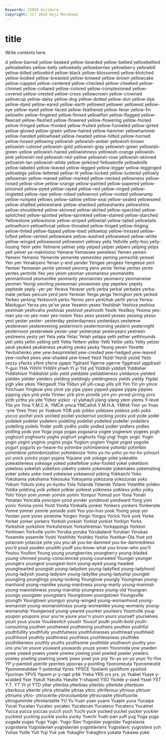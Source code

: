 ```yaml
---
Keywords: 22028 kojimura
Copyright: (C) 2024 Koji Murakami
---
```


# title

Write contents here.



d yellow-barred yellow-beaked yellow-bearded yellow-bellied
yellowbellied yellowbellies yellow-belly yellowbelly yellowberries yellowberry yellowbill yellow-billed yellowbird yellow-black
yellow-blossomed yellow-blotched yellow-bodied yellow-breasted yellow-browed yellow-brown yellowcake yellow-capped yellow-centered yellow-checked
yellow-cheeked yellow-chinned yellow-collared yellow-colored yellow-complexioned yellow-covered yellow-crested yellow-cross yellowcrown yellow-crowned
yellowcup yellow-daisy yellow-dog yellow-dotted yellow-dun yellow-dye yellow-dyed yellow-eared yellow-earth yellowed
yellower yellowest yellow-eye yellow-eyed yellow-faced yellow-feathered yellow-fever yellow-fin yellowfin yellow-fingered
yellow-finned yellowfish yellow-flagged yellow-fleeced yellow-fleshed yellow-flowered yellow-flowering yellow-footed yellow-fringed yellow-fronted
yellow-fruited yellow-funneled yellow-girted yellow-gloved yellow-green yellow-haired yellow-hammer yellowhammer yellow-handed yellowhead
yellow-headed yellow-hilted yellow-horned yellow-hosed yellowing yellowish yellowish-amber yellowish-brown yellowish-colored yellowish-gold
yellowish-gray yellowish-green yellowish-green-yellow yellowish-haired yellowishness yellowish-orange yellowish-pink yellowish-red yellowish-red-yellow yellowish-rose
yellowish-skinned yellowish-tan yellowish-white yellow-jerkined Yellowknife yellowknife yellow-labeled yellow-leaved yellow-legged yellow-legger
yellow-legginged yellowlegs yellow-lettered yellow-lit yellow-locked yellow-lustered yellowly yellowman yellow-maned yellow-marked
yellow-necked yellowness yellow-nosed yellow-olive yellow-orange yellow-painted yellow-papered yellow-pinioned yellow-pyed yellow-rayed
yellow-red yellow-ringed yellow-ringleted yellow-ripe yellow-robed yellowroot yellow-rooted yellowrump yellow-rumped yellows
yellow-sallow yellow-seal yellow-sealed yellowseed yellow-shafted yellowshank yellow-shanked yellowshanks yellowshins yellow-shouldered
yellow-skinned yellow-skirted yellow-speckled yellow-splotched yellow-spotted yellow-sprinkled yellow-stained yellow-starched Yellowstone yellowstone
yellow-striped yellowtail yellow-tailed yellowtails yellowthorn yellowthroat yellow-throated yellow-tinged yellow-tinging yellow-tinted
yellow-tipped yellow-toed yellowtop yellow-tressed yellow-tufted yellow-vented yellowware yellow-washed yellowweed yellow-white
yellow-winged yellowwood yellowwort yellowy yells Yellville yelly-hoo yelly-hooing Yelm yelm
Yelmene yelmer yelp yelped yelper yelpers yelping yelps yelt yelver
ye-makimono Yemane Yemassee yemeless Yemen yemen Yemeni Yemenic Yemenite yemenite
yemenites yeming yemschik yemsel Yen yen Yenakiyero Yenan y-end yender
Yengee yengees Yengeese yeni Yenisei Yeniseian yenite yenned yenning yens
yenta Yentai yentas yente yentes yentnite Yeo yeo yeom yeoman
yeomaness yeomanette yeomanhood yeomanlike yeomanly yeomanries yeomanry yeomanwise yeomen Yeorgi
yeorling yeowoman yeowomen yep yepeleic yepely yephede yeply -yer yer
Yerava Yeraver yerb yerba yerbal yerbales yerba-mate yerbas yercum yerd
yere Yerevan Yerga yerga Yerington yerk yerked Yerkes yerking Yerkovich
yerks Yermo yern yertchuk yerth yerva Yerwa-Maiduguri Yerxa yes ye'se
yese Yesenin yeses Yeshibah Yeshiva yeshiva yeshivah yeshivahs yeshivas yeshivot
yeshivoth Yesilk Yesilkoy Yesima yes-man yes-no yes-noer yes-noism Yeso yeso
yessed yesses yessing yesso yest yester yester- yesterday yesterdayness yesterdays
yestereve yestereven yesterevening yestermorn yestermorning yestern yesternight yesternoon yesterweek yester-year
yesteryear yesteryears yestreen yestreens yesty yet Yeta yeta Yetac Yetah
yetapa yeth yether yethhounds yeti yetis yetlin yetling yett Yetta
Yettem yetter Yetti Yettie yetts Yetty yetzer yeuk yeuked yeukieness
yeuking yeuks yeuky Yeung yeven Yevette Yevtushenko yew yew-besprinkled yew-crested
yew-hedged yew-leaved yew-roofed yews yew-shaded yew-treed Yezd Yezdi Yezidi yezidi
Yezo yezzy yfacks yfere yferre ygapo Ygdrasil Ygerne ygerne Yggdrasil
yggdrasil Y-gun YHA YHVH YHWH yhwh Yi yi Yid yid
Yiddish yiddish Yiddisher Yiddishism Yiddishist yids yield yieldable yieldableness yieldance
yielded yielden yielder yielders yielding yieldingly yieldingness yields yieldy Yigdal
yigh yike yikes Yikirgaulit Yila Yildun yill yill-caup yills yilt
Yim Yin yin yince Yinchuan Yingkow yins yinst yip yipe
yipes yipped yippee yippie yippies yipping yips yird yirds Yirinec
yirk yirm yirmilik yirn yirr yirred yirring yirrs yirth yirths
yis yite Yizkor yizkor -yl ylahayll ylang-ylang ylem ylems Y-level
Ylla ym Yma Y.M.C.A. YMCA ymca YMCathA Y.M.H.A. YMHA Ymir
yn Ynan -yne Ynes Ynez yo Yoakum YOB yob yobbo
yobboes yobbos yobi yobs yocco yochel yock yocked yockel yockernut
yocking yocks yod yode yodel yodeled yodeler yodelers yodeling yodelist
yodelled yodeller yodellers yodelling yodels Yoder yodh yodhs yodle yodled
yodler yodlers yodles yodling yods yoe Yoga yoga yogas yogasana
yogee yogeeism yogees yogh yoghourt yoghourts yoghs yoghurt yoghurts Yogi
yogi Yogic yogic Yogin yogin yogini yoginis yogins yogis Yogism
yogism Yogist yogist yogoite yogurt yogurts yo-heave-ho yohimbe yohimbenine yohimbi
yohimbin yohimbine yohimbinization yohimbinize Yoho yo-ho yoho yo-ho-ho yohourt yoi
yoick yoicks yojan yojana Yojuane yok yokage yoke yokeable yokeableness
yokeage yoked yokefellow yoke-footed yokel yokeldom yokeless yokelish yokelism yokelry
yokels yokemate yokemates yokemating yoker yokes yoke-toed yokewise yokewood yoking
Yokkaichi Yoko Yokohama yokohama Yokosuka Yokoyama yokozuna yokozunas yoks Yokum
Yokuts yoky yo-kyoku Yola Yolanda Yolande Yolane Yolanthe yolden Yoldia
yoldring yolk yolked yolkier yolkiest yolkiness yolkless yolks yolky Yolo
Yolyn yom yomer yomim yomin Yompur Yomud yon Yona Yonah
Yonatan Yoncalla yoncopin yond yonder yondmost yondward Yong yoni yonic
Yonina yonis Yonit Yonita Yonkalla yonker Yonkers yonkers Yonkersite Yonne
yonner yonnie yonside yont Yoo yoo-hoo yook Yoong yoop yor
Yordan yore yores yoretime Yorgen Yorgo Yorgos Yorick York york
Yorke Yorker yorker yorkers Yorkish yorkish Yorkist yorkist Yorklyn Yorks
Yorkshire yorkshire Yorkshireism Yorkshireman Yorksppings Yorkton Yorktown Yorkville yorlin Yoruba
yoruba Yorubaland Yoruban Yorubas Yosemite yosemite Yoshi Yoshihito Yoshiko Yoshio
Yoshkar-Ola Yost yot yotacism yotacize yote you you-all you-be-damned you-be-damnedness
you'd youd youden youdith youff you-know-what you-know-who you'll Youlou Youlton
Young young youngberries youngberry young-bladed young-chinned young-conscienced young-counseled Younger younger
youngers youngest youngest-born young-eyed young-headed younghearted youngish young-ladydom young-ladyfied young-ladyhood
young-ladyish young-ladyism young-ladylike young-ladyship younglet youngling younglings young-looking Younglove youngly
Youngman young-manhood young-manlike young-manliness young-manly young-mannish young-mannishness young-manship youngness young-old
Youngran youngs youngster youngsters Youngstown youngstown Youngsville youngth Youngtown youngun
young-winged young-womanhood young-womanish young-womanishness young-womanlike young-womanly young-womanship Youngwood young-yeared younker
younkers Yountville youp youpon youpons your you're youre your'n yourn
yours yourself yourselves yourt yous youse Youskevitch youstir Yousuf youth
youth-bold youth-consuming youthen youthened youthening youthens youthes youthful youthfullity youthfully
youthfulness youthfulnesses youthhead youthheid youthhood youthily youthiness youthless youthlessness youthlike
youthlikeness youthly youths youthsome youthtide youthwort youthy you-uns you've youve
youward youwards youze yoven Yovonnda yow yowden yowe yowed yowes
yowie yowies yowing yowl yowled yowler yowlers yowley yowling yowlring
yowls yows yowt yox yoy Yo-yo yo-yo yoyo Yo-Yos YP
y-painted yperite yperites ypocras y-pointing Yponomeuta Yponomeutid Yponomeutidae Y-potential Ypres
YPSCE Ypsilanti ypsiliform ypsiloid Ypurinan YPVS Yquem yr y-rapt yrbk
Yreka YRS yrs yrs. ys Ysabel Ysaye y-scalded Yser Yseult
Yseulta Yseulte Y-shaped YSO Ysolde y-ssed Yssel YST Y.T. YT
Yt yt YTD ytter ytterbia ytterbias ytterbic ytterbite ytterbium ytterbous
ytterite yttria yttrialite yttrias yttric yttriferous yttrious yttrium yttriums yttro-
yttrocerite yttrocolumbite yttrocrasite yttrofluorite yttrogummite yttrotantalite YU Yu Yuan yuan
yuans Yuapin yuca Yucaipa Yucat Yucatan Yucatec yucatec Yucatecan Yucateco
Yucatecs Yucatnel Yucca yucca yuccas yucch yuch Yuchi yuck yucked
yuckel yucker yuckier yuckiest yucking yuckle yucks yucky Yuechi Yueh-pan
yuft yug Yuga yuga yugada yugas Yugo Yugo. Yugo-Slav Yugoslav
yugoslav Yugoslavia yugoslavia Yugoslavian yugoslavian yugoslavians Yugoslavic yugoslavs yuh Yuhas
Yuille Yuit Yuji Yuk yuk Yukaghir Yukaghirs yukata Yukawa yuke
